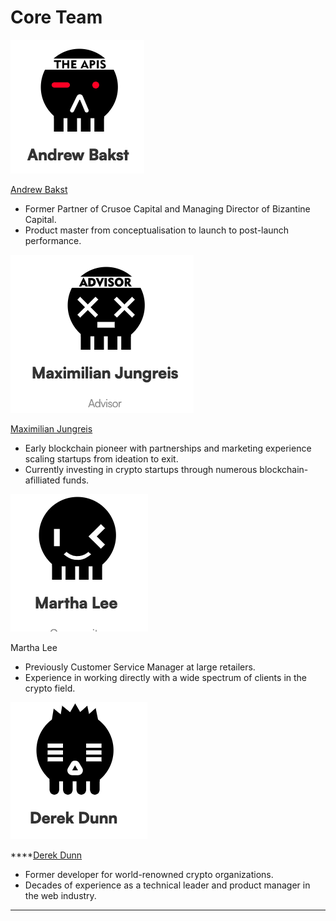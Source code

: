 # Core Team

![](<../.gitbook/assets/截屏2022-03-23 下午12.43.00.png>)

[Andrew Bakst](https://twitter.com/andrew\_bakst)

* Former Partner of Crusoe Capital and Managing Director of Bizantine Capital.&#x20;
* Product master from conceptualisation to launch to post-launch performance.

![](<../.gitbook/assets/截屏2022-03-23 下午12.44.15.png>)

[Maximilian Jungreis](https://twitter.com/MaxWolf\_\_)

* Early blockchain pioneer with partnerships and marketing experience scaling startups from ideation to exit.&#x20;
* Currently investing in crypto startups through numerous blockchain-afilliated funds.

![](<../.gitbook/assets/截屏2022-03-23 下午12.43.18.png>)

Martha Lee

* Previously Customer Service Manager at large retailers.&#x20;
* Experience in working directly with a wide spectrum of clients in the crypto field.

![](<../.gitbook/assets/截屏2022-03-23 下午12.43.52.png>)

****[Derek Dunn](https://github.com/Derek-Dunn)

* Former developer for world-renowned crypto organizations.&#x20;
* Decades of experience as a technical leader and product manager in the web industry.

****
